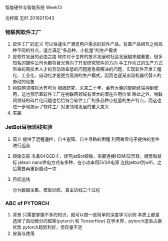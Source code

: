 智能硬件与智能系统 Week13 

沈梓超 无81 2018011043

### 物联网软件工厂

1. 软件工厂的定义
	可以快速生产满足用户需求的软件产品，有着产品相互之间品种不同的特点，适合满足“多品种，小批量”的生产需求
2. 是软件发展的必由之路
	软件对于世界的技术发展和社会发展越来越重要，很多知名的硬件公司也都将目光转向了开发研究软件的方向
	手工作坊式的生产方式带来的高技术人才的劳动效率低的问题是急需解决的问题，实现软件开发工程化、工业化、自动化才是更为高效的生产模式，因而也逐渐出现机器代替人的劳动的现象
3. 物联网领域将大有可为
	根据研究，未来二十年，会有大量的智能终端得到使用，这也预示着软件工厂在物联网领域有很大的潜在应用价值
	除此之外，物联网领域的碎片化问题也恰恰符合软件工厂的多品种小批量的生产特点，而这也进一步地揭示了软件工厂对该领域发展的重大意义
4. 实践

### JetBot目标巡线实验

1. 简介
	提供了远程遥控，自主避障、自主寻路的例程
	利用微雪电子提供的套件进行组装

2. 镜像安装
	准备64GSD卡，烧写jetBot镜像，需要连接HDMI显示器，键盘和鼠标
	jetson nano供电方式有多种，在小功率用5V2A电源
	连接jetbot到wifi，之后需要再重新启动一次

3. 目标巡线

	分为数据采集、模型训练、自主训线三个过程

### ABC of PYTORCH

1. 背景
	只需要掌握不多的知识，就可以做一些简单的深度学习示例
	本质上都是选择了自动微分的框架(pytorch 和 Tensorflow)
	在学术界，pytorch逐渐占据优势
	pytorch趋势利好，但存量不足
2. 安装与使用



